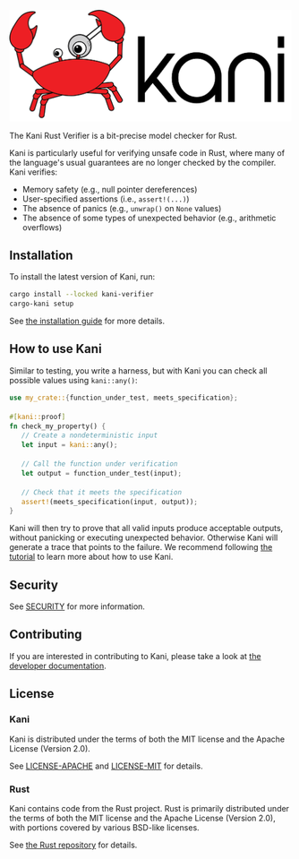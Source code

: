 ![](./kani-logo.png)

The Kani Rust Verifier is a bit-precise model checker for Rust.

Kani is particularly useful for verifying unsafe code in Rust, where many of the language's usual guarantees are no longer checked by the compiler.
Kani verifies:
 * Memory safety (e.g., null pointer dereferences)
 * User-specified assertions (i.e., `assert!(...)`)
 * The absence of panics (e.g., `unwrap()` on `None` values)
 * The absence of some types of unexpected behavior (e.g., arithmetic overflows)

## Installation

To install the latest version of Kani, run:

```bash
cargo install --locked kani-verifier
cargo-kani setup
```

See [the installation guide](https://model-checking.github.io/kani/install-guide.html) for more details.

## How to use Kani

Similar to testing, you write a harness, but with Kani you can check all possible values using `kani::any()`:

```rust
use my_crate::{function_under_test, meets_specification};

#[kani::proof]
fn check_my_property() {
   // Create a nondeterministic input
   let input = kani::any();

   // Call the function under verification
   let output = function_under_test(input);

   // Check that it meets the specification
   assert!(meets_specification(input, output));
}
```

Kani will then try to prove that all valid inputs produce acceptable outputs, without panicking or executing unexpected behavior.
Otherwise Kani will generate a trace that points to the failure.
We recommend following [the tutorial](https://model-checking.github.io/kani/kani-tutorial.html) to learn more about how to use Kani.

## Security
See [SECURITY](https://github.com/model-checking/kani/security/policy) for more information.

## Contributing
If you are interested in contributing to Kani, please take a look at [the developer documentation](https://model-checking.github.io/kani/dev-documentation.html).

## License
### Kani
Kani is distributed under the terms of both the MIT license and the Apache License (Version 2.0).

See [LICENSE-APACHE](LICENSE-APACHE) and [LICENSE-MIT](LICENSE-MIT) for details.

### Rust
Kani contains code from the Rust project.
Rust is primarily distributed under the terms of both the MIT license and the Apache License (Version 2.0), with portions covered by various BSD-like licenses.

See [the Rust repository](https://github.com/rust-lang/rust) for details.
